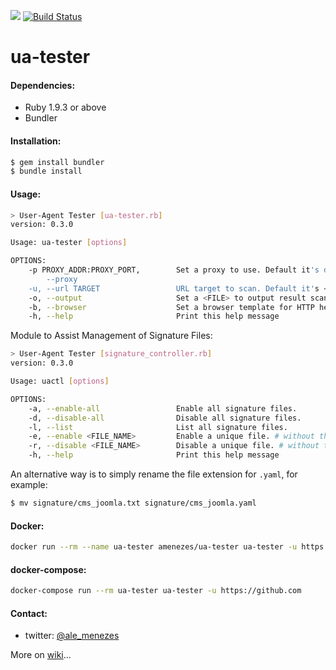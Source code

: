 <a href="https://codeclimate.com/github/amenezes/ua-tester"><img src="https://codeclimate.com/github/amenezes/ua-tester/badges/gpa.svg" /></a>
[![Build Status](https://travis-ci.org/amenezes/ua-tester.svg?branch=master)](https://travis-ci.org/amenezes/ua-tester)

# ua-tester

#### Dependencies:
 - Ruby 1.9.3 or above
 - Bundler

#### Installation:
````bash
$ gem install bundler
$ bundle install
````

#### Usage:
````bash
> User-Agent Tester [ua-tester.rb]
version: 0.3.0

Usage: ua-tester [options]

OPTIONS:
    -p PROXY_ADDR:PROXY_PORT,        Set a proxy to use. Default it's disable
        --proxy
    -u, --url TARGET                 URL target to scan. Default it's <localhost>
    -o, --output                     Set a <FILE> to output result scan
    -b, --browser                    Set a browser template for HTTP header, options are: [firefox, safari and chrome]
    -h, --help                       Print this help message
````

Module to Assist Management of Signature Files:
````bash
> User-Agent Tester [signature_controller.rb]
version: 0.3.0

Usage: uactl [options]

OPTIONS:
    -a, --enable-all                 Enable all signature files.
    -d, --disable-all                Disable all signature files.
    -l, --list                       List all signature files.
    -e, --enable <FILE_NAME>         Enable a unique file. # without the file extension
    -r, --disable <FILE_NAME>        Disable a unique file. # without the file extension
    -h, --help                       Print this help message
````

An alternative way is to simply rename the file extension for `.yaml`, for example:
````bash
$ mv signature/cms_joomla.txt signature/cms_joomla.yaml
````
#### Docker:
````bash
docker run --rm --name ua-tester amenezes/ua-tester ua-tester -u https://github.com
````

#### docker-compose:
````bash
docker-compose run --rm ua-tester ua-tester -u https://github.com
````

#### Contact:
  - twitter: [@ale_menezes](https://twitter.com/ale_menezes)

More on [wiki](https://github.com/amenezes/ua-tester/wiki)...
